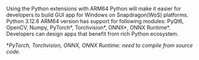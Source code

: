 Using the Python extensions with ARM64 Python will make it easier for developers to build GUI app for Windows on Snapdragon(WoS) platforms. Python 3.12.6 ARM64 version has support for following modules: PyQt6, OpenCV, Numpy, PyTorch*, Torchvision*, ONNX*, ONNX Runtime*. Developers can design apps that benefit from rich Python ecosystem. <br>

**PyTorch, Torchvision, ONNX, ONNX Runtime: need to compile from source code.* <br>

